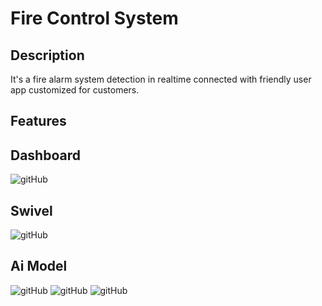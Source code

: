 # Fire Control System

## Description
It's a fire alarm system detection in realtime connected with friendly user app
customized for customers.

## Features



## Dashboard
![gitHub](https://github.com/MostafaEdrees11/Fire_Control_System/blob/master/Simulation/Dashboard.gif)

## Swivel
![gitHub](https://github.com/MostafaEdrees11/Fire_Control_System/blob/master/Simulation/swivel.gif)

## Ai Model
![gitHub](https://github.com/MostafaEdrees11/Fire_Control_System/blob/master/Simulation/1.jpg)
![gitHub](https://github.com/MostafaEdrees11/Fire_Control_System/blob/master/Simulation/2.jpg)
![gitHub](https://github.com/MostafaEdrees11/Fire_Control_System/blob/master/Simulation/3.jpg)
